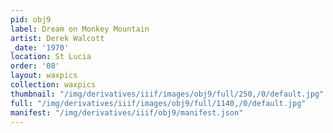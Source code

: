 ```yaml
---
pid: obj9
label: Dream on Monkey Mountain
artist: Derek Walcott
_date: '1970'
location: St Lucia
order: '08'
layout: waxpics
collection: waxpics
thumbnail: "/img/derivatives/iiif/images/obj9/full/250,/0/default.jpg"
full: "/img/derivatives/iiif/images/obj9/full/1140,/0/default.jpg"
manifest: "/img/derivatives/iiif/obj9/manifest.json"
---
```

